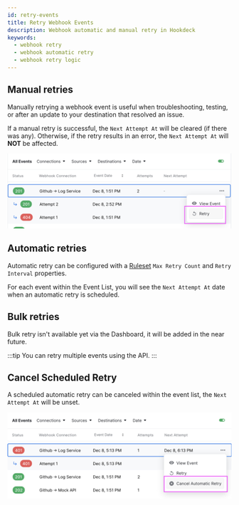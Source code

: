 ```yaml
---
id: retry-events
title: Retry Webhook Events
description: Webhook automatic and manual retry in Hookdeck
keywords:
  - webhook retry
  - webhook automatic retry
  - webhook retry logic
---
```


## Manual retries

Manually retrying a webhook event is useful when troubleshooting, testing, or after an update to your destination that resolved an issue.

If a manual retry is successful, the `Next Attempt At` will be cleared (if there was any). Otherwise, if the retry results in an error, the `Next Attempt At` will **NOT** be affected.

![Manual Retry a webhook event](../static/img/events/manual-retry.png)

## Automatic retries

Automatic retry can be configured with a [Ruleset](rulesets) `Max Retry Count` and `Retry Interval` properties.

For each event within the Event List, you will see the `Next Attempt At` date when an automatic retry is scheduled.

## Bulk retries

Bulk retry isn't available yet via the Dashboard, it will be added in the near future.

:::tip
You can retry multiple events using the API.
:::

## Cancel Scheduled Retry

A scheduled automatic retry can be canceled within the event list, the `Next Attempt At` will be unset.

![Cancel Retry a webhook event](../static/img/events/cancel-retry.png)
